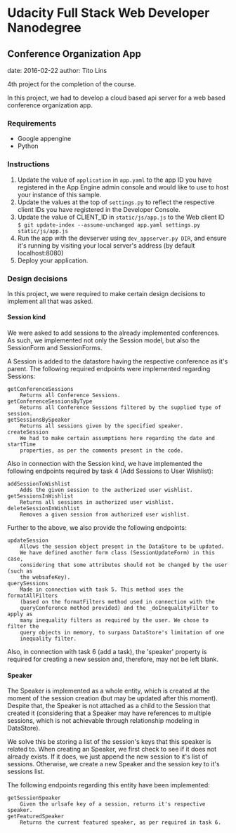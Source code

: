 # Udacity Full Stack Web Developer Nanodegree
## Conference Organization App

date: 2016-02-22
author: Tito Lins

4th project for the completion of the course.

In this project, we had to develop a cloud based api server for a web based conference organization app.

### Requirements
* Google appengine
* Python

### Instructions
1. Update the value of `application` in `app.yaml` to the app ID you
   have registered in the App Engine admin console and would like to use to host
   your instance of this sample.
1. Update the values at the top of `settings.py` to
   reflect the respective client IDs you have registered in the Developer Console.
1. Update the value of CLIENT_ID in `static/js/app.js` to the Web client ID
   `$ git update-index --assume-unchanged app.yaml settings.py static/js/app.js`
1. Run the app with the devserver using `dev_appserver.py DIR`, and ensure it's running by visiting your local server's address (by default localhost:8080)
1. Deploy your application.


### Design decisions
In this project, we were required to make certain design decisions to implement
all that was asked.

#### Session kind
We were asked to add sessions to the already implemented conferences. As such,
we implemented not only the Session model, but also the SessionForm and
SessionForms.

A Session is added to the datastore having the respective conference as it's
parent. The following required endpoints were implemented regarding Sessions:
```
getConferenceSessions
	Returns all Conference Sessions.
getConferenceSessionsByType
	Returns all Conference Sessions filtered by the supplied type of session.
getSessionsBySpeaker
	Returns all sessions given by the specified speaker.
createSession
	We had to make certain assumptions here regarding the date and startTime
	properties, as per the comments present in the code.
```
Also in connection with the Session kind, we have implemented the following
endpoints required by task 4 (Add Sessions to User Wishlist):
```
addSessionToWishlist
    Adds the given session to the authorized user wishlist.
getSessionsInWishlist
    Returns all sessions in authorized user wishlist.
deleteSessionInWishlist
    Removes a given session from authorized user wishlist.
```
Further to the above, we also provide the following endpoints:
```
updateSession
	Allows the session object present in the DataStore to be updated.
	We have defined another form class (SessionUpdateForm) in this case,
	considering that some attributes should not be changed by the user (such as
	the websafeKey).
querySessions
	Made in connection with task 5. This method uses the formatAllFilters
	(based on the formatFilters method used in connection with the
	queryConference method provided) and the _doInequalityFilter to apply as
	many inequality filters as required by the user. We chose to filter the
	query objects in memory, to surpass DataStore's limitation of one
	inequality filter.
```

Also, in connection with task 6 (add a task), the 'speaker' property is
required for creating a new session and, therefore, may not be left blank.

#### Speaker
The Speaker is implemented as a whole entity, which is created at the moment of
the session creation (but may be updated after this moment). Despite that, the
Speaker is not attached as a child to the Session that created it (considering
that a Speaker may have references to multiple sessions, which is not
achievable through relationship modeling in DataStore).

We solve this be storing a list of the session's keys that this speaker is
related to. When creating an Speaker, we first check to see if it does not
already exists. If it does, we just append the new session to it's list of
sessions. Otherwise, we create a new Speaker and the session key to it's
sessions list.

The following endpoints regarding this entity have been implemented:

```
getSessionSpeaker
    Given the urlsafe key of a session, returns it's respective speaker.
getFeaturedSpeaker
    Returns the current featured speaker, as per required in task 6.
```

